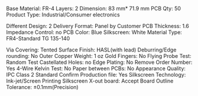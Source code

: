 Base Material: FR-4
Layers: 2
Dimension: 83 mm* 71.9 mm
PCB Qty: 50
Product Type: Industrial/Consumer electronics

Different Design: 2
Delivery Format: Panel by Customer
PCB Thickness: 1.6
Impedance Control: no
PCB Color: Blue
Silkscreen: White
Material Type: FR4-Standard TG 135-140

Via Covering: Tented
Surface Finish: HASL(with lead)
Deburring/Edge rounding: No
Outer Copper Weight: 1 oz
Gold Fingers: No
Flying Probe Test: Random Test
Castellated Holes: no
Edge Plating: No
Remove Order Number: Yes
4-Wire Kelvin Test: No
Paper between PCBs: No
Appearance Quality: IPC Class 2 Standard
Confirm Production file: Yes
Silkscreen Technology: Ink-jet/Screen Printing Silkscreen
X-out board: Accept
Board Outline Tolerance: ±0.1mm(Precision)
